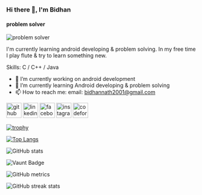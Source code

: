 ### Hi there 👋, I'm Bidhan
#### problem solver
![problem solver](https://github.com/bidhannath2001/bidhannath2001/assets/117301301/c262a5d6-b97d-4ada-9b0e-344a08a883c0)

I'm currently learning android developing & problem solving. In my free time I play flute & try to learn something new.

Skills: C / C++ / Java

- 🔭 I’m currently working on android development 
- 🌱 I’m currently learning Android developing & problem solving 
- 📫 How to reach me: email: bidhannath2001@gmail.com 


[<img src='https://cdn.jsdelivr.net/npm/simple-icons@3.0.1/icons/github.svg' alt='github' height='40'>](https://github.com/bidhannath2001)  [<img src='https://cdn.jsdelivr.net/npm/simple-icons@3.0.1/icons/linkedin.svg' alt='linkedin' height='40'>](https://www.linkedin.com/in/https://www.linkedin.com/in/bidhan-nath-399b43239//)  [<img src='https://cdn.jsdelivr.net/npm/simple-icons@3.0.1/icons/facebook.svg' alt='facebook' height='40'>](https://www.facebook.com/https://www.facebook.com/bidhannath2001)  [<img src='https://cdn.jsdelivr.net/npm/simple-icons@3.0.1/icons/instagram.svg' alt='instagram' height='40'>](https://www.instagram.com/https://www.instagram.com/bidhan_kn//)  [<img src='https://cdn.jsdelivr.net/npm/simple-icons@3.0.1/icons/codeforces.svg' alt='codeforces' height='40'>](https://codeforces.com/profile/-Bidhan-)  

[![trophy](https://github-profile-trophy.vercel.app/?username=bidhannath2001)](https://github.com/ryo-ma/github-profile-trophy)

[![Top Langs](https://github-readme-stats.vercel.app/api/top-langs/?username=bidhannath2001)](https://github.com/anuraghazra/github-readme-stats)

![GitHub stats](https://github-readme-stats.vercel.app/api?username=bidhannath2001&show_icons=true&count_private=true)  

![Vaunt Badge](https://api.vaunt.dev/v1/github/entities/bidhannath2001/contributions?format=svg&private=true)  

![GitHub metrics](https://metrics.lecoq.io/bidhannath2001)  

![GitHub streak stats](https://streak-stats.demolab.com/?user=bidhannath2001)  

